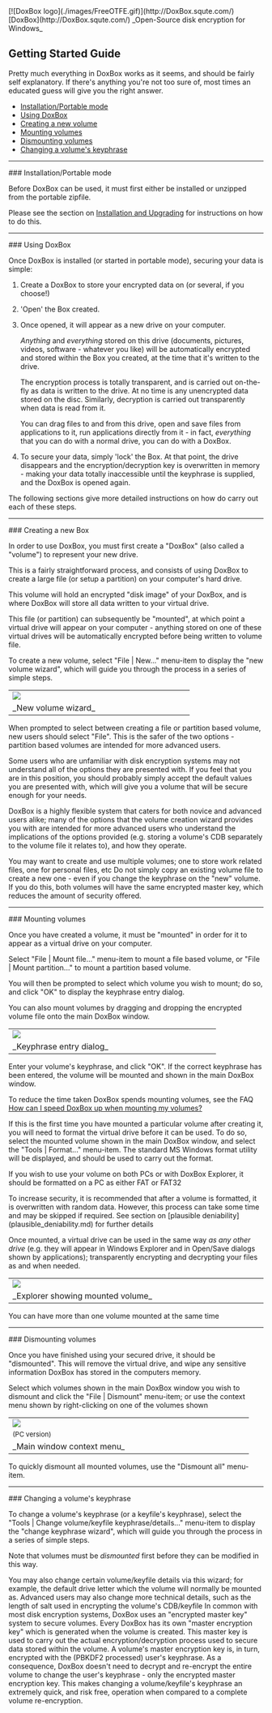 

<meta content="text/html; charset=UTF-8" http-equiv="Content-Type">
<meta name="keywords" content="disk encryption, security, transparent, AES, OTFE, plausible deniability, virtual drive, Linux, MS Windows, portable, USB drive, partition">
<meta name="description" content="DoxBox: An Open-Source 'on-the-fly' transparent disk encryption program for PCs. Using this software, you can create one or more &quot;virtual disks&quot; on your PC - anything written to these disks is automatically, and securely, encrypted before being stored on your computers hard drive.">

<meta name="author" content="Sarah Dean">
<meta name="copyright" content="Copyright 2004, 2005, 2006, 2007, 2008 Sarah Dean">
<meta name="ROBOTS" content="ALL">

<TITLE>Getting Started Guide</TITLE>

<link href="./styles_common.css" rel="stylesheet" type="text/css">

<link rev="made" href="mailto:sdean12@sdean12.org">
<link rel="shortcut icon" href="./images/favicon.ico" type="image/x-icon">

<SPAN CLASS="master_link">
[![DoxBox logo](./images/FreeOTFE.gif)](http://DoxBox.squte.com/)
[DoxBox](http://DoxBox.squte.com/)
</SPAN>
<SPAN CLASS="master_title">
_Open-Source disk encryption for Windows_
</SPAN>
      
            
## Getting Started Guide

Pretty much everything in DoxBox works as it seems, and should be fairly self explanatory. If there's anything you're not too sure of, most times an educated guess will give you the right answer.


  * [Installation/Portable mode](#level_3_heading_1)
  * [Using DoxBox](#level_3_heading_2)
  * [Creating a new volume](#level_3_heading_3)
  * [Mounting volumes](#level_3_heading_4)
  * [Dismounting volumes](#level_3_heading_5)
  * [Changing a volume's keyphrase](#level_3_heading_6)


* * * 
<A NAME="level_3_heading_1">
### Installation/Portable mode
</A>

Before DoxBox can be used, it must first either be installed or unzipped from the portable zipfile.

Please see the section on [Installation and Upgrading](installation_and_upgrading.md) for instructions on how to do this.

* * * 
<A NAME="level_3_heading_2">
### Using DoxBox
</A>

Once DoxBox is installed (or started in portable mode), securing your data is simple:

1. Create a DoxBox to store your encrypted data on (or several, if you choose!)
1. 'Open' the Box created.
1. Once opened, it will appear as a new drive on your computer.

		
		
	_Anything_ and _everything_ stored on this drive (documents, pictures, videos, software - whatever you like) will be automatically encrypted and stored within the Box you created, at the time that it's written to the drive.
	
	
	The encryption process is totally transparent, and is carried out on-the-fly as data is written to the drive. At no time is any unencrypted data stored on the disc. Similarly, decryption is carried out transparently when data is read from it.	
	
	You can drag files to and from this drive, open and save files from applications to it, run applications directly from it - in fact, _everything_ that you can do with a normal drive, you can do with a DoxBox.

1. To secure your data, simply 'lock' the Box. At that point, the drive disappears and the encryption/decryption key is overwritten in memory - making your data totally inaccessible until the keyphrase is supplied, and the DoxBox is opened again.

The following sections give more detailed instructions on how do carry out each of these steps.

* * * 
<A NAME="level_3_heading_3">
### Creating a new Box
</A>

In order to use DoxBox, you must first create a "DoxBox" (also called a "volume") to represent your new drive.

This is a fairly straightforward process, and consists of using DoxBox to create a large file (or setup a partition) on your computer's hard drive. 

 
<SPAN CLASS="tech_note">
This volume will hold an encrypted "disk image" of your DoxBox, and is where DoxBox will store all data written to your virtual drive. 
</SPAN>

This file (or partition) can subsequently be "mounted", at which point a virtual drive will appear on your computer - anything stored on one of these virtual drives will be automatically encrypted before being written to volume file.

To create a new volume, select "File | New..." menu-item to display the "new volume wizard", which will guide you through the process in a series of simple steps.

<TABLE WIDTH="100%">
  <TR>
    <TD WIDTH="50%" class="screenshot_img" >
      <img BORDER="0" src="./images/screenshots/PC/NewVolumeWizard.png">
    </TD>
  </TR>
  <TR>
    <TD COLSPAN="2">
      _New volume wizard_
    </TD>
  </TR>
</TABLE>

When prompted to select between creating a file or partition based volume, new users should select "File". This is the safer of the two options - partition based volumes are intended for more advanced users.

Some users who are unfamiliar with disk encryption systems may not understand all of the options they are presented with. If you feel that you are in this position, you should probably simply accept the default values you are presented with, which will give you a volume that will be secure enough for your needs. 

DoxBox is a highly flexible system that caters for both novice and advanced users alike; many of the options that the volume creation wizard provides you with are intended for more advanced users who understand the implications of the options provided (e.g. storing a volume's CDB separately to the volume file it relates to), and how they operate.

 
<SPAN class="tip">
  You may want to create and use multiple volumes; one to store work related files, one for personal files, etc    
</SPAN>

 
<SPAN class="security_tip">
Do not simply copy an existing volume file to create a new one - even if you change the keyphrase on the "new" volume. If you do this, both volumes will have the same encrypted master key, which reduces the amount of security offered.  
</SPAN>

* * * 
<A NAME="level_3_heading_4">
### Mounting volumes
</A>

Once you have created a volume, it must be "mounted" in order for it to appear as a virtual drive on your computer.

Select "File | Mount file..." menu-item to mount a file based volume, or "File | Mount partition..." to mount a partition based volume.

You will then be prompted to select which volume you wish to mount; do so, and click "OK" to display the keyphrase entry dialog.

 
<SPAN class="tip">
   You can also mount volumes by dragging and dropping the encrypted volume file onto the main DoxBox window.     
</SPAN>


<TABLE WIDTH="100%">
  <TR>
    <TD WIDTH="50%" class="screenshot_img" >
      <img BORDER="0" src="./images/screenshots/PC/MountBasic.png">
    </TD>
  </TR>
  <TR>
    <TD COLSPAN="2">
      _Keyphrase entry dialog_
    </TD>
  </TR>
</TABLE>

Enter your volume's keyphrase, and click "OK". If the correct keyphrase has been entered, the volume will be mounted and shown in the main DoxBox window.

 
<SPAN class="tip">  To reduce the time taken DoxBox spends mounting volumes, see the FAQ [How can I speed DoxBox up when mounting my volumes?](FAQ.md#bm)  </SPAN>

If this is the first time you have mounted a particular volume after creating it, you will need to format the virtual drive before it can be used. To do so, select the mounted volume shown in the main DoxBox window, and select the "Tools | Format..." menu-item. The standard MS Windows format utility will be displayed, and should be used to carry out the format.

If you wish to use your volume on both PCs or with DoxBox Explorer, it should be formatted on a PC as either FAT or FAT32 

 

<SPAN CLASS="security_tip">
To increase security, it is recommended that after a volume is formatted, it is overwritten with random data. However, this process can take some time and may be skipped if required. See section on [plausible deniability](plausible_deniability.md) for further details  
</SPAN>

Once mounted, a virtual drive can be used in the same way _as any other drive_ (e.g. they will appear in Windows Explorer and in Open/Save dialogs shown by applications); transparently encrypting and decrypting your files as and when needed.

<TABLE WIDTH="100%">
  <TR>
    <TD WIDTH="50%" class="screenshot_img" >
      <img BORDER="0" src="./images/screenshots/PC/ExplorerWithMounted.png">
    </TD>
  </TR>
  <TR>
    <TD COLSPAN="2">
      _Explorer showing mounted volume_
    </TD>
  </TR>
</TABLE>

 
<SPAN class="tip"> You can have more than one volume mounted at the same time    </SPAN>

* * * 
<A NAME="level_3_heading_5">
### Dismounting volumes
</A>

Once you have finished using your secured drive, it should be "dismounted". This will remove the virtual drive, and wipe any sensitive information DoxBox has stored in the computers memory.

Select which volumes shown in the main DoxBox window you wish to dismount and click the "File | Dismount" menu-item; or use the context menu shown by right-clicking on one of the volumes shown

<TABLE WIDTH="100%">
  <TR>
    <TD WIDTH="50%" class="screenshot_img" >
      <img BORDER="0" src="./images/screenshots/PC/MainContextMenu.png">
    </TD>
  </TR>
  <TR>
    <TD>       <FONT SIZE=-1>(PC version)</FONT>
    </TD>
  </TR>
  <TR>
    <TD COLSPAN="2">
      _Main window context menu_
    </TD>
  </TR>
</TABLE>

To quickly dismount all mounted volumes, use the "Dismount all" menu-item.

* * * 
<A NAME="level_3_heading_6">
### Changing a volume's keyphrase
</A>

To change a volume's keyphrase (or a keyfile's keyphrase), select the "Tools | Change volume/keyfile keyphrase/details..." menu-item to display the "change keyphrase wizard", which will guide you through the process in a series of simple steps.

Note that volumes must be _dismounted_ first before they can be modified in this way.

 
<SPAN class="tip">
You may also change certain volume/keyfile details via this wizard; for example, the default drive letter which the volume will normally be mounted as. Advanced users may also change more technical details, such as the length of salt used in encrypting the volume's CDB/keyfile    
</SPAN>

 
<SPAN CLASS="tech_note">
In common with most disk encryption systems, DoxBox uses an "encrypted master key" system to secure volumes. Every DoxBox has its own "master encryption key" which is generated when the volume is created. This master key is used to carry out the actual encryption/decryption process used to secure data stored within the volume. A volume's master encryption key is, in turn, encrypted with the (PBKDF2 processed) user's keyphrase. As a consequence, DoxBox doesn't need to decrypt and re-encrypt the entire volume to change the user's keyphrase - only the encrypted master encryption key. This makes changing a volume/keyfile's keyphrase an extremely quick, and risk free, operation when compared to a complete volume re-encryption.     
</SPAN>



